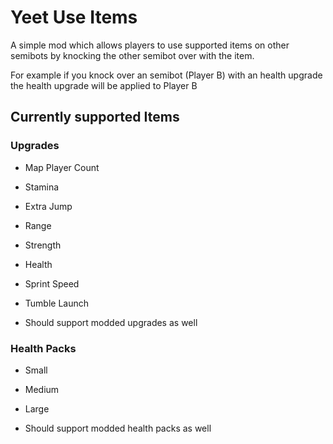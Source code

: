 # Yeet Use Items
A simple mod which allows players to use supported items on other semibots
by knocking the other semibot over with the item.

For example if you knock over an semibot (Player B) with an health upgrade
the health upgrade will be applied to Player B

## Currently supported Items

### Upgrades
- Map Player Count
- Stamina
- Extra Jump
- Range
- Strength
- Health
- Sprint Speed
- Tumble Launch

- Should support modded upgrades as well

### Health Packs
- Small
- Medium
- Large

- Should support modded health packs as well